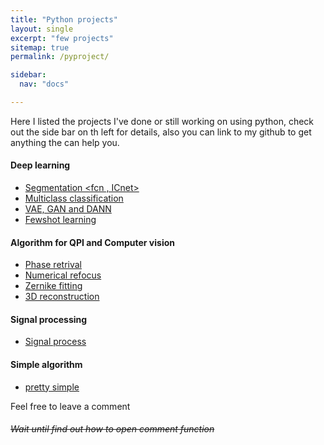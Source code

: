 ```yaml
---
title: "Python projects"
layout: single
excerpt: "few projects"
sitemap: true
permalink: /pyproject/

sidebar:
  nav: "docs"

---
```

Here I listed the projects I've done or still working on using python, check out the side bar on th left for details, also you can link to my github to get anything the can help you. 

#### Deep learning
  - [Segmentation <fcn , ICnet>](https://yohschang.github.io/minimal-mistakes/pdocs/segmentation/)
  - [Multiclass classification](https://yohschang.github.io/minimal-mistakes/pdocs/multiclass/)
  - [VAE, GAN and DANN](https://yohschang.github.io/minimal-mistakes/pdocs/vaegandann/)
  - [Fewshot learning](https://yohschang.github.io/minimal-mistakes/pdocs/metalearn/)
 
#### Algorithm for QPI and Computer vision
  - [Phase retrival]()
  - [Numerical refocus]()
  - [Zernike fitting]()
  - [3D reconstruction]()

#### Signal processing
  - [Signal process]()

#### Simple algorithm
  - [pretty simple]()

Feel free to leave a comment

###### ~~Wait until find out how to open comment function~~
